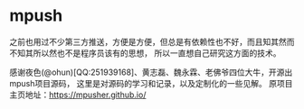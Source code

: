 # mpush

之前也用过不少第三方推送，方便是方便，但总是有依赖性也不好，而且知其然而不知其所以然也不是程序员该有的思想，
所以一直想自己研究这方面的技术。

感谢夜色(@ohun)[QQ:251939168]、黄志磊、魏永霖、老佛爷四位大牛，开源出mpush项目源码，
这里是对源码的学习和记录，以及定制化的一些见解。
原项目主页地址：https://mpusher.github.io/